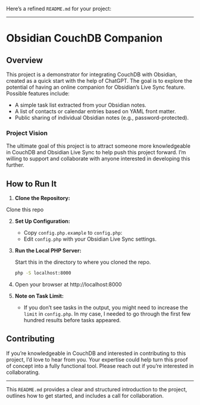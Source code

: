 Here’s a refined `README.md` for your project:

---

# Obsidian CouchDB Companion

## Overview

This project is a demonstrator for integrating CouchDB with Obsidian, created as a quick start with the help of ChatGPT. The goal is to explore the potential of having an online companion for Obsidian’s Live Sync feature. Possible features include:

- A simple task list extracted from your Obsidian notes.
- A list of contacts or calendar entries based on YAML front matter.
- Public sharing of individual Obsidian notes (e.g., password-protected).

### Project Vision

The ultimate goal of this project is to attract someone more knowledgeable in CouchDB and Obsidian Live Sync to help push this project forward. I’m willing to support and collaborate with anyone interested in developing this further.

## How to Run It

1. **Clone the Repository:**

Clone this repo

2. **Set Up Configuration:**

   - Copy `config.php.example` to `config.php`:
   - Edit `config.php` with your Obsidian Live Sync settings.

3. **Run the Local PHP Server:**

    Start this in the directory to where you cloned the repo.
   ```bash
   php -S localhost:8000
   ```

4. Open your browser at http://localhost:8000

5. **Note on Task Limit:**

   - If you don’t see tasks in the output, you might need to increase the `limit` in `config.php`. In my case, I needed to go through the first few hundred results before tasks appeared.

## Contributing

If you’re knowledgeable in CouchDB and interested in contributing to this project, I’d love to hear from you. Your expertise could help turn this proof of concept into a fully functional tool. Please reach out if you’re interested in collaborating.

---

This `README.md` provides a clear and structured introduction to the project, outlines how to get started, and includes a call for collaboration.